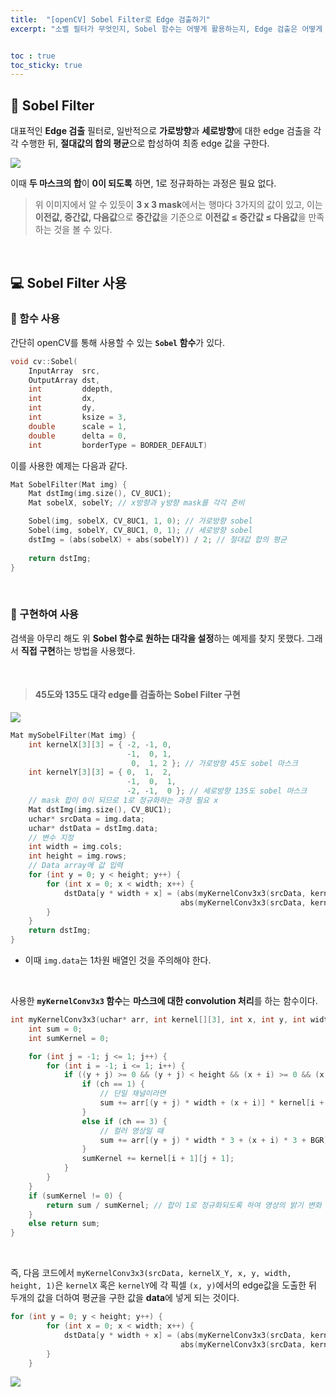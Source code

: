 ```yaml
---
title:  "[openCV] Sobel Filter로 Edge 검출하기"
excerpt: "소벨 필터가 무엇인지, Sobel 함수는 어떻게 활용하는지, Edge 검출은 어떻게 하는지에 대한 게시글입니다."


toc : true
toc_sticky: true
---
```


## 👀 Sobel Filter
대표적인 **Edge 검출** 필터로, 
일반적으로 **가로방향**과 **세로방향**에 대한 edge 검출을 각각 수행한 뒤, **절대값의 합의 평균**으로 합성하여 최종 edge 값을 구한다.

![](https://velog.velcdn.com/images/m2nja201/post/974ec86b-e8db-4027-a518-307242f41e3e/image.png)

이때 **두 마스크의 합**이 **0이 되도록** 하면, 1로 정규화하는 과정은 필요 없다.

> 위 이미지에서 알 수 있듯이 **3 x 3 mask**에서는 행마다 3가지의 값이 있고, 이는 **이전값, 중간값, 다음값**으로 **중간값**을 기준으로 **이전값 ≤ 중간값 ≤ 다음값**을 만족하는 것을 볼 수 있다.

<br>

## 💻 Sobel Filter 사용

### 🔑 함수 사용
간단히 openCV를 통해 사용할 수 있는 **``Sobel`` 함수**가 있다.
```cpp
void cv::Sobel(
	InputArray	src,
    OutputArray dst,
    int			ddepth,
    int			dx,
    int			dy,
    int			ksize = 3,
    double		scale = 1,
    double		delta = 0,
    int			borderType = BORDER_DEFAULT)
```
이를 사용한 예제는 다음과 같다.
```cpp
Mat SobelFilter(Mat img) {
	Mat dstImg(img.size(), CV_8UC1);
	Mat sobelX, sobelY; // x방향과 y방향 mask를 각각 준비

	Sobel(img, sobelX, CV_8UC1, 1, 0); // 가로방향 sobel
	Sobel(img, sobelY, CV_8UC1, 0, 1); // 세로방향 sobel
	dstImg = (abs(sobelX) + abs(sobelY)) / 2; // 절대값 합의 평균
    
    return dstImg;
}

```

<br>

### 🔑 구현하여 사용
검색을 아무리 해도 위 **Sobel 함수로 원하는 대각을 설정**하는 예제를 찾지 못했다.
그래서 **직접 구현**하는 방법을 사용했다.

<br>

> #### 45도와 135도 대각 edge를 검출하는 Sobel Filter 구현
![](https://velog.velcdn.com/images/m2nja201/post/3cf33f84-010b-41f4-b6ba-8459d4f8d8c7/image.png)
```cpp
Mat mySobelFilter(Mat img) {
	int kernelX[3][3] = { -2, -1, 0,
						  -1,  0, 1,
						   0,  1, 2 }; // 가로방향 45도 sobel 마스크
	int kernelY[3][3] = { 0,  1,  2,
						  -1,  0,  1,
						  -2, -1,  0 }; // 세로방향 135도 sobel 마스크
	// mask 합이 0이 되므로 1로 정규화하는 과정 필요 x
	Mat dstImg(img.size(), CV_8UC1);
	uchar* srcData = img.data;
	uchar* dstData = dstImg.data;
	// 변수 지정
	int width = img.cols;
	int height = img.rows;
    // Data array에 값 입력
	for (int y = 0; y < height; y++) {
		for (int x = 0; x < width; x++) {
			dstData[y * width + x] = (abs(myKernelConv3x3(srcData, kernelX, x, y, width, height, 1)) +
								      abs(myKernelConv3x3(srcData, kernelY, x, y, width, height, 1))) / 2;
		}
	}
	return dstImg;
}
```
- 이때 ``img.data``는 1차원 배열인 것을 주의해야 한다.

<br>

사용한 **``myKernelConv3x3`` 함수**는 **마스크에 대한 convolution 처리**를 하는 함수이다.
```cpp
int myKernelConv3x3(uchar* arr, int kernel[][3], int x, int y, int width, int height, int ch, int BGR = 0) {
	int sum = 0;
	int sumKernel = 0;

	for (int j = -1; j <= 1; j++) {
		for (int i = -1; i <= 1; i++) {
			if ((y + j) >= 0 && (y + j) < height && (x + i) >= 0 && (x + i) < width) {
				if (ch == 1) {
					// 단일 채널이라면
					sum += arr[(y + j) * width + (x + i)] * kernel[i + 1][j + 1];
				}
				else if (ch == 3) {
					// 컬러 영상일 때
					sum += arr[(y + j) * width * 3 + (x + i) * 3 + BGR] + kernel[i + 1][j + 1];
				}
				sumKernel += kernel[i + 1][j + 1];
			}
		}
	}
	if (sumKernel != 0) {
		return sum / sumKernel; // 합이 1로 정규화되도록 하여 영상의 밝기 변화 방지
	}
	else return sum;
}
```

<br>

즉, 다음 코드에서 ``myKernelConv3x3(srcData, kernelX_Y, x, y, width, height, 1)``은 ``kernelX`` 혹은 ``kernelY``에 각 픽셀 ``(x, y)``에서의 edge값을 도출한 뒤 두개의 값을 더하여 평균을 구한 값을 **data**에 넣게 되는 것이다.
```cpp
for (int y = 0; y < height; y++) {
		for (int x = 0; x < width; x++) {
			dstData[y * width + x] = (abs(myKernelConv3x3(srcData, kernelX, x, y, width, height, 1)) +
								      abs(myKernelConv3x3(srcData, kernelY, x, y, width, height, 1))) / 2;
		}
	}
```
![](https://velog.velcdn.com/images/m2nja201/post/9613e25d-0c79-4825-82d3-f06cb85bccd4/image.png)

